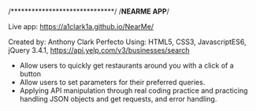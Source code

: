 /******************************/
/**********NEARME APP**********/

Live app: https://a1clark1a.github.io/NearMe/

Created by: Anthony Clark Perfecto
Using: HTML5, CSS3, JavascriptES6, jQuery 3.4.1, https://api.yelp.com/v3/businesses/search

- Allow users to quickly get restaurants around you with a click of a button
- Allow users to set parameters for their preferred queries. 
- Applying API manipulation through real coding practice and practicing handling JSON objects and get requests, and error handling. 

